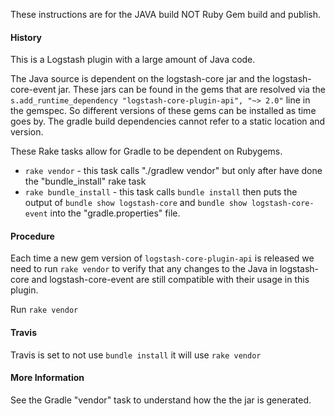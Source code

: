 These instructions are for the JAVA build NOT Ruby Gem build and publish.

#### History
This is a Logstash plugin with a large amount of Java code.

The Java source is dependent on the logstash-core jar and the logstash-core-event jar.
These jars can be found in the gems that are resolved via the `s.add_runtime_dependency "logstash-core-plugin-api", "~> 2.0"` line in the gemspec.
So different versions of these gems can be installed as time goes by. The gradle build dependencies cannot refer to a static location and version.

These Rake tasks allow for Gradle to be dependent on Rubygems.
- `rake vendor` - this task calls "./gradlew vendor" but only after have done the "bundle_install" rake task
- `rake bundle_install` - this task calls `bundle install` then puts the output of `bundle show logstash-core` and `bundle show logstash-core-event` into the "gradle.properties" file.

#### Procedure
Each time a new gem version of `logstash-core-plugin-api` is released we need to run `rake vendor` to verify that any changes to the Java in logstash-core and logstash-core-event are still compatible with their usage in this plugin.

Run `rake vendor`

#### Travis
Travis is set to not use `bundle install` it will use `rake vendor`

#### More Information
See the Gradle "vendor" task to understand how the the jar is generated.